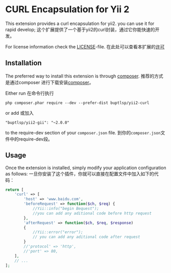 CURL Encapsulation for Yii 2
========================

This extension provides a curl encapsulation for yii2. you can use it for rapid develop;
这个扩展提供了一个基于yii2的curl封装，通过它你能快速的开发。

For license information check the [LICENSE](LICENSE.md)-file.
在此处可以查看本扩展的[许可](LICENSE.md)


Installation
------------

The preferred way to install this extension is through [composer](http://getcomposer.org/download/).
推荐的方式是通过composer 进行下载安装[composer](http://getcomposer.org/download/)。

Either run
在命令行执行
```
php composer.phar require --dev --prefer-dist buptlsp/yii2-curl
```

or add 
或加入

```
"buptlsp/yii2-gii": "~2.0.0"
```

to the require-dev section of your `composer.json` file.
到你的`composer.json`文件中的require-dev段。

Usage
-----

Once the extension is installed, simply modify your application configuration as follows:
一旦你安装了这个插件，你就可以直接在配置文件中加入如下的代码：

```php
return [
    'curl' => [
        'host' => 'www.baidu.com',
        'beforeRequest' => function($ch, $req) {
            //Yii::info("begin Bequest");
            //you can add any aditional code before http request
        },
        'afterRequest' => function($ch, $req, $response)
        {
            //Yii::error("error");
            // you can add any aditional code after request
        }
        //'protocol' => 'http',
        //'port' => 80,
    ],
    // ...
];
```

